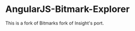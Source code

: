 AngularJS-Bitmark-Explorer
==========================

This is a fork of Bitmarks fork of Insight's port.
